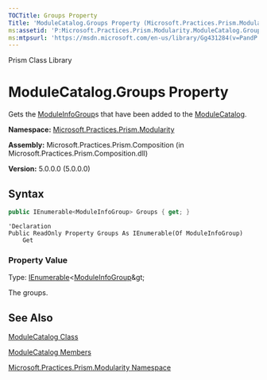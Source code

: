 ```yaml
---
TOCTitle: Groups Property
Title: 'ModuleCatalog.Groups Property (Microsoft.Practices.Prism.Modularity)'
ms:assetid: 'P:Microsoft.Practices.Prism.Modularity.ModuleCatalog.Groups'
ms:mtpsurl: 'https://msdn.microsoft.com/en-us/library/Gg431284(v=PandP.50)'
---
```


Prism Class Library

ModuleCatalog.Groups Property
=================================

Gets the [ModuleInfoGroup](https://msdn.microsoft.com/en-us/library/microsoft.practices.prism.modularity.moduleinfogroup(v=pandp.50))s that have been added to the [ModuleCatalog](https://msdn.microsoft.com/en-us/library/microsoft.practices.prism.modularity.modulecatalog(v=pandp.50)).

**Namespace:** [Microsoft.Practices.Prism.Modularity](https://msdn.microsoft.com/en-us/library/microsoft.practices.prism.modularity(v=pandp.50))

**Assembly:** Microsoft.Practices.Prism.Composition (in Microsoft.Practices.Prism.Composition.dll)

**Version:** 5.0.0.0 (5.0.0.0)


## Syntax

```C#
public IEnumerable<ModuleInfoGroup> Groups { get; }
```
```VB
'Declaration
Public ReadOnly Property Groups As IEnumerable(Of ModuleInfoGroup)
	Get
```

### Property Value

Type: [IEnumerable](http://msdn2.microsoft.com/en-us/library/9eekhta0)&lt;[ModuleInfoGroup](https://msdn.microsoft.com/en-us/library/microsoft.practices.prism.modularity.moduleinfogroup(v=pandp.50))&gt;

The groups.

See Also
--------


[ModuleCatalog Class](https://msdn.microsoft.com/en-us/library/microsoft.practices.prism.modularity.modulecatalog(v=pandp.50))

[ModuleCatalog Members](https://msdn.microsoft.com/en-us/library/microsoft.practices.prism.modularity.modulecatalog_members(v=pandp.50))

[Microsoft.Practices.Prism.Modularity Namespace](https://msdn.microsoft.com/en-us/library/microsoft.practices.prism.modularity(v=pandp.50))
